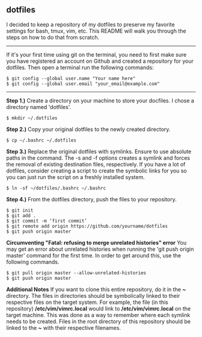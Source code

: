 
## dotfiles

I decided to keep a repository of my dotfiles to preserve my favorite settings for bash, tmux, vim, etc. This README will walk you through the steps on how to do that from scratch.

---
If it's your first time using git on the terminal, you need to first make sure you have registered an account
on Github and created a repository for your dotfiles. Then open a terminal run the following commands:

    $ git config --global user.name "Your name here"
    $ git config --global user.email "your_email@example.com"

---

**Step 1.)** Create a directory on your machine to store your docfiles. I chose a directory named 'dotfiles'.

    $ mkdir ~/.dotfiles

**Step 2.)** Copy your original dotfiles to the newly created directory.

    $ cp ~/.bashrc ~/.dotfiles

**Step 3.)** Replace the original dotfiles with symlinks. Ensure to use absolute paths in the command.
The -s and -f options creates a symlink and forces the removal of existing destination files, respectively.
If you have a lot of dotfiles, consider creating a script to create the symbolic links for you so you can just
run the script on a freshly installed system.

    $ ln -sf ~/dotfiles/.bashrc ~/.bashrc

**Step 4.)** From the dotfiles directory, push the files to your repository.

    $ git init
    $ git add .
    $ git commit -m ‘first commit’
    $ git remote add origin https://github.com/yourname/dotfiles
    $ git push origin master

**Circumventing "Fatal: refusing to merge unrelated histories" error**
You may get an error about unrelated histories when running the 'git push origin master' command for the 
first time. In order to get around this, use the following commands.

    $ git pull origin master --allow-unrelated-histories
    $ git push origin master

**Additional Notes**
If you want to clone this entire repository, do it in the **~** directory. The files in directories should be symbolically linked to their respective files on the target system. For example, the file (in this repository) **/etc/vim/vimrc.local** would link to **/etc/vim/vimrc.local** on the target machine. This was done as a way to remember where each symlink needs to be created. Files in the root directory of this repository should be linked to the **~** with their respective filenames.

